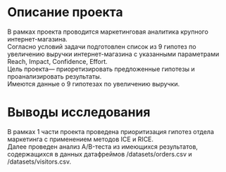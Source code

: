 # Описание проекта

В рамках проекта проводится маркетинговая аналитика крупного интернет-магазина.  
Согласно условий задачи подготовлен список из 9 гипотез по увеличению выручки интернет-магазина с указанными параметрами Reach, Impact, Confidence, Effort.  
Цель проекта— приоретизировать предложенные гипотезы и проанализировать результаты.  
Имеются данные о 9 гипотезах по увеличению выручки.  

# Выводы исследования 
В рамках 1 части проекта проведена приоритизация гипотез отдела маркетинга с применением методов ICE и RICE.  
Далее проведен анализ A/B-теста из имеющихся результатов, содержащихся в данных датафреймов /datasets/orders.csv и /datasets/visitors.csv.  
